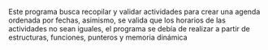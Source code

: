 Este programa busca recopilar y validar actividades para crear una agenda ordenada por fechas, asimismo, se valida que los horarios de las actividades no sean iguales, el programa se debía de realizar a partir de estructuras, funciones, punteros y memoria dinámica

